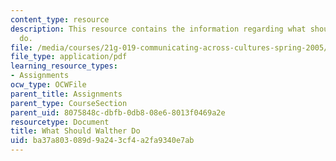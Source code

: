 ```yaml
---
content_type: resource
description: This resource contains the information regarding what should walther
  do.
file: /media/courses/21g-019-communicating-across-cultures-spring-2005/ba37a803089d9a243cf4a2fa9340e7ab_MIT21G_019S05_wh_sh_wal.pdf
file_type: application/pdf
learning_resource_types:
- Assignments
ocw_type: OCWFile
parent_title: Assignments
parent_type: CourseSection
parent_uid: 8075848c-dbfb-0db8-08e6-8013f0469a2e
resourcetype: Document
title: What Should Walther Do
uid: ba37a803-089d-9a24-3cf4-a2fa9340e7ab
---
```

